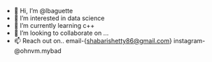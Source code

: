 - 👋 Hi, I’m @lbaguette
- 👀 I’m interested in data science 
- 🌱 I’m currently learning c++
- 💞️ I’m looking to collaborate on ...
- 📫 Reach out on.. email-{shabarishetty86@gmail.com} instagram- @ohnvm.mybad

<!---
lbaguette/lbaguette is a ✨ special ✨ repository because its `README.md` (this file) appears on your GitHub profile.
You can click the Preview link to take a look at your changes.
--->
